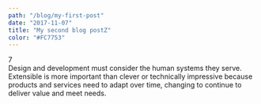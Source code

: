 ```yaml
---
path: "/blog/my-first-post"
date: "2017-11-07"
title: "My second blog postZ"
color: "#FC7753"
---
```

<div class="number">7</div>
<span class="copy-new">
Design and development must consider the human
	systems they serve. Extensible is more important 			than clever or technically impressive because products 			and services need to adapt over time, changing to
	continue to deliver value and meet needs.
</span>
